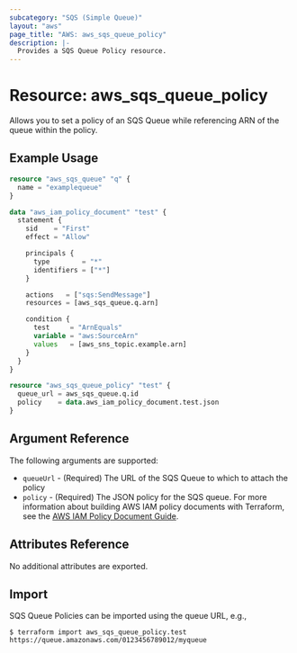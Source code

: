 ```yaml
---
subcategory: "SQS (Simple Queue)"
layout: "aws"
page_title: "AWS: aws_sqs_queue_policy"
description: |-
  Provides a SQS Queue Policy resource.
---
```


# Resource: aws_sqs_queue_policy

Allows you to set a policy of an SQS Queue
while referencing ARN of the queue within the policy.

## Example Usage

```terraform
resource "aws_sqs_queue" "q" {
  name = "examplequeue"
}

data "aws_iam_policy_document" "test" {
  statement {
    sid    = "First"
    effect = "Allow"

    principals {
      type        = "*"
      identifiers = ["*"]
    }

    actions   = ["sqs:SendMessage"]
    resources = [aws_sqs_queue.q.arn]

    condition {
      test     = "ArnEquals"
      variable = "aws:SourceArn"
      values   = [aws_sns_topic.example.arn]
    }
  }
}

resource "aws_sqs_queue_policy" "test" {
  queue_url = aws_sqs_queue.q.id
  policy    = data.aws_iam_policy_document.test.json
}
```

## Argument Reference

The following arguments are supported:

* `queueUrl` - (Required) The URL of the SQS Queue to which to attach the policy
* `policy` - (Required) The JSON policy for the SQS queue. For more information about building AWS IAM policy documents with Terraform, see the [AWS IAM Policy Document Guide](https://learn.hashicorp.com/terraform/aws/iam-policy).

## Attributes Reference

No additional attributes are exported.

## Import

SQS Queue Policies can be imported using the queue URL, e.g.,

```
$ terraform import aws_sqs_queue_policy.test https://queue.amazonaws.com/0123456789012/myqueue
```

<!-- cache-key: cdktf-0.17.0-pre.15 input-48ba23e486b0cf89f5bab69caed067bdb180dac29422a70df45ddaa5e256b7c0 -->